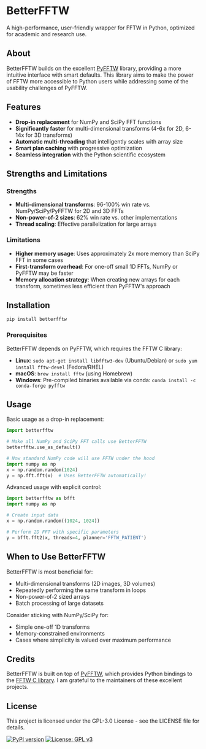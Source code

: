 # BetterFFTW

A high-performance, user-friendly wrapper for FFTW in Python, optimized for academic and research use.

## About

BetterFFTW builds on the excellent [PyFFTW](https://github.com/pyFFTW/pyFFTW) library, providing a more intuitive interface with smart defaults. This library aims to make the power of FFTW more accessible to Python users while addressing some of the usability challenges of PyFFTW.

## Features

- **Drop-in replacement** for NumPy and SciPy FFT functions
- **Significantly faster** for multi-dimensional transforms (4-6x for 2D, 6-14x for 3D transforms)
- **Automatic multi-threading** that intelligently scales with array size
- **Smart plan caching** with progressive optimization
- **Seamless integration** with the Python scientific ecosystem

## Strengths and Limitations

### Strengths
- **Multi-dimensional transforms**: 96-100% win rate vs. NumPy/SciPy/PyFFTW for 2D and 3D FFTs
- **Non-power-of-2 sizes**: 62% win rate vs. other implementations
- **Thread scaling**: Effective parallelization for large arrays

### Limitations
- **Higher memory usage**: Uses approximately 2x more memory than SciPy FFT in some cases
- **First-transform overhead**: For one-off small 1D FFTs, NumPy or PyFFTW may be faster
- **Memory allocation strategy**: When creating new arrays for each transform, sometimes less efficient than PyFFTW's approach

## Installation

```bash
pip install betterfftw
```

### Prerequisites

BetterFFTW depends on PyFFTW, which requires the FFTW C library:

- **Linux**: `sudo apt-get install libfftw3-dev` (Ubuntu/Debian) or `sudo yum install fftw-devel` (Fedora/RHEL)
- **macOS**: `brew install fftw` (using Homebrew)
- **Windows**: Pre-compiled binaries available via conda: `conda install -c conda-forge pyfftw`

## Usage

Basic usage as a drop-in replacement:

```python
import betterfftw

# Make all NumPy and SciPy FFT calls use BetterFFTW
betterfftw.use_as_default()

# Now standard NumPy code will use FFTW under the hood
import numpy as np
x = np.random.random(1024)
y = np.fft.fft(x)  # Uses BetterFFTW automatically!
```

Advanced usage with explicit control:

```python
import betterfftw as bfft
import numpy as np

# Create input data
x = np.random.random((1024, 1024))

# Perform 2D FFT with specific parameters
y = bfft.fft2(x, threads=4, planner='FFTW_PATIENT')
```

## When to Use BetterFFTW

BetterFFTW is most beneficial for:
- Multi-dimensional transforms (2D images, 3D volumes)
- Repeatedly performing the same transform in loops
- Non-power-of-2 sized arrays
- Batch processing of large datasets

Consider sticking with NumPy/SciPy for:
- Simple one-off 1D transforms
- Memory-constrained environments
- Cases where simplicity is valued over maximum performance

## Credits

BetterFFTW is built on top of [PyFFTW](https://github.com/pyFFTW/pyFFTW), which provides Python bindings to the [FFTW C library](http://www.fftw.org/). I am grateful to the maintainers of these excellent projects.

## License

This project is licensed under the GPL-3.0 License - see the LICENSE file for details.

[![PyPI version](https://badge.fury.io/py/betterfftw.svg)](https://badge.fury.io/py/betterfftw)
[![License: GPL v3](https://img.shields.io/badge/License-GPLv3-blue.svg)](https://www.gnu.org/licenses/gpl-3.0)